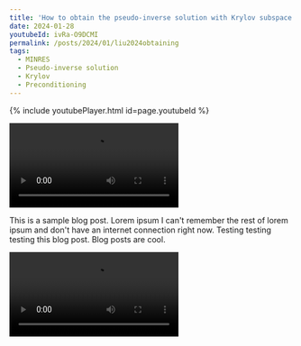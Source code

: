 ```yaml
---
title: 'How to obtain the pseudo-inverse solution with Krylov subspace methods'
date: 2024-01-28
youtubeId: ivRa-O9DCMI
permalink: /posts/2024/01/liu2024obtaining
tags:
  - MINRES
  - Pseudo-inverse solution
  - Krylov
  - Preconditioning
---
```


{% include youtubePlayer.html id=page.youtubeId %}

<video loop src="./videos/MINRES_curlcurl_lifting.mp4">  video </video>

This is a sample blog post. Lorem ipsum I can't remember the rest of lorem ipsum and don't have an internet connection right now. Testing testing testing this blog post. Blog posts are cool.

<video loop src="videos/MINRES_curlcurl_lifting.mp4">  video </video>

<!-- <video width="920" height="496" controls autoplay muted loop>
<source src="https://github.com/yangliu-op/yangliu-op.github.io/blob/master/videos/curlcurl_all.mp4" type="video/mp4">
</video>
Headings are cool

<video controls="" width="920" height="496" muted="" loop="" autoplay="">
<source src="https://github.com/yangliu-op/yangliu-op.github.io/blob/master/videos/curlcurl_all.mp4" type="video/mp4">
</video>

======

You can have many headings
======

<video width="920" height="496" controls autoplay muted loop>
<source src="https://youtu.be/ivRa-O9DCMI" type="video/mp4">
</video>

Aren't headings cool3?
------

<video controls="" width="920" height="496" muted="" loop="" autoplay="">
<source src="https://youtu.be/ivRa-O9DCMI" type="video/mp4">
</video> -->

